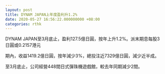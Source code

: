 ```yaml
---
layout: post
title: DYNAM JAPAN上年度盈利升1.2%
date: 2020-05-27 16:56:22.000000000 +08:00
categories: rthk
---
```


DYNAM JAPAN至3月底止，盈利127.5億日圓，按年上升1.2%。派末期息每股3日圓或0.2157港元

期內，收益1419.2億日圓，按年減少3%，總投注近7329億日圓，減少近半成。

至3月底止，公司經營448間日式彈珠機遊戲館，較去年同期減少2間。
